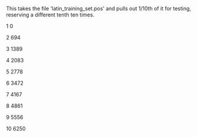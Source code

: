 This takes the file 'latin_training_set.pos' and pulls out 1/10th of it for testing, reserving a different tenth ten times.

1	0

2	694

3	1389

4	2083

5	2778

6	3472

7	4167

8	4861

9	5556

10	6250

